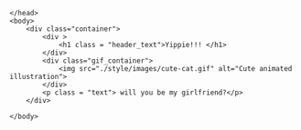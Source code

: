 <!DOCTYPE html>
<html lang="en">
    <head>
        <link rel="stylesheet" href="./style/css/yes_styles.css">
        
    </head> 
    <body>
        <div class="container">
            <div >
                <h1 class = "header_text">Yippie!!! </h1>
            </div>
            <div class="gif_container">
                <img src="./style/images/cute-cat.gif" alt="Cute animated illustration">
            </div>
            <p class = "text"> will you be my girlfriend?</p>
        </div>
       
    </body> 
</html>
